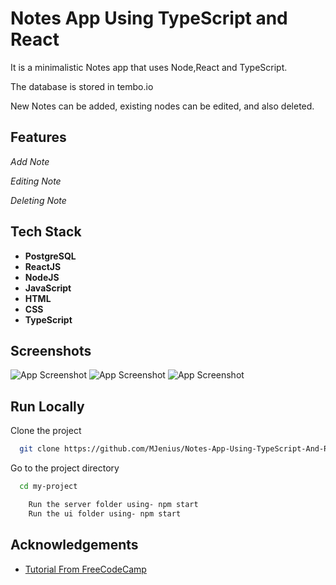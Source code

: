 
# Notes App Using TypeScript and React

It is a minimalistic Notes app that uses Node,React and TypeScript.

The database is stored in tembo.io

New Notes can be added, existing nodes can be edited, and also deleted.

## Features

*Add Note*

*Editing Note*

*Deleting Note*
## Tech Stack 

- **PostgreSQL**
- **ReactJS**
- **NodeJS**
- **JavaScript**
- **HTML**
- **CSS**
- **TypeScript**
## Screenshots

![App Screenshot](https://github.com/user-attachments/assets/8d203c96-bca4-4773-b0d6-c28999864d0c)
![App Screenshot](https://github.com/user-attachments/assets/de0862ff-f895-4890-bc9b-e965723700ab)
![App Screenshot](https://github.com/user-attachments/assets/3c9b90a4-3204-4710-846c-036a6a624148)


## Run Locally

Clone the project

```bash
  git clone https://github.com/MJenius/Notes-App-Using-TypeScript-And-React
```

Go to the project directory

```bash
  cd my-project
```

```bash
    Run the server folder using- npm start
    Run the ui folder using- npm start
```


## Acknowledgements

 - [Tutorial From FreeCodeCamp](https://www.youtube.com/watch?v=2MoSzSlAuNk&t=2433s)
